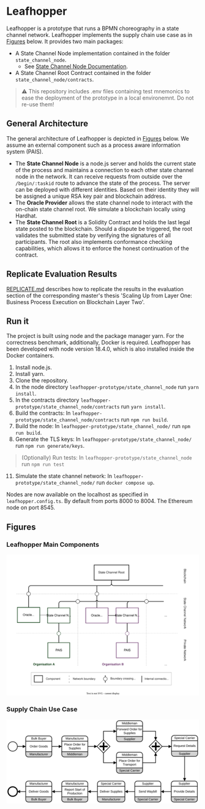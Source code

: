 # Leafhopper
Leafhopper is a prototype that runs a BPMN choreography in a state channel network. Leafhopper implements the supply chain use case as in [Figures](https://github.com/fstiehle/leafhopper-prototype/new/main?readme=1#figures) below.
It provides two main packages:
- A State Channel Node implementation contained in the folder `state_channel_node`. 
  - See [State Channel Node Documentation](https://github.com/fstiehle/leafhopper-prototype/tree/main/state_channel_node#readme).
- A State Channel Root Contract contained in the folder `state_channel_node/contracts`. 

> :warning: This repository includes .env files containing test mnemonics to ease the deployment of the prototype in a local environemnt. Do not re-use them!

## General Architecture
The general architecture of Leafhopper is depicted in [Figures](https://github.com/fstiehle/leafhopper-prototype/new/main?readme=1#figures) below.
We assume an external component such as a process aware information system (PAIS).
- The __State Channel Node__ is a node.js server and holds the current state of the process and maintains a connection to each other state channel node in the network. It can receive requests from outside over the `/begin/:taskid` route to advance the state of the process. The server can be deployed with different identities. Based on their identity they will be assigned a unique RSA key pair and blockchain address.
- The __Oracle Provider__ allows the state channel node to interact with the on-chain state channel root. We simulate a blockchain locally using Hardhat.
- The __State Channel Root__ is a Solidity Contract and holds the last legal state posted to the blockchain. Should a dispute be triggered, the root validates the submitted state by verifying the signatures of all participants. The root also implements conformance checking capabilities, which allows it to enforce the honest continuation of the contract.

## Replicate Evaluation Results
[REPLICATE.md](https://github.com/fstiehle/leafhopper-prototype/blob/main/REPLICATE.md) describes how to replicate the results in the evaluation section of the corresponding master's thesis 'Scaling Up from Layer One: Business Process Execution on Blockchain Layer Two'.

## Run it

The project is built using node and the package manager yarn. For the correctness benchmark, additionally, Docker is required. Leafhopper has been developed with node version 18.4.0, which is also installed inside the Docker containers.

1. Install node.js.
2. Install yarn.
3. Clone the repository. 
4. In the node directory `leafhopper-prototype/state_channel_node` run `yarn install`.
6. In the contracts directory `leafhopper-prototype/state_channel_node/contracts` run `yarn install`.
7. Build the contracts: In `leafhopper-prototype/state_channel_node/contracts` run `npm run build`.
9. Build the node: In `leafhopper-prototype/state_channel_node/` run `npm run build`.
10. Generate the TLS keys: In `leafhopper-prototype/state_channel_node/` run `npm run generate/keys`.
> (Optionally) Run tests: In `leafhopper-prototype/state_channel_node` run `npm run test`
11. Simulate the state channel network: In `leafhopper-prototype/state_channel_node/` run `docker compose up`.

Nodes are now available on the localhost as specified in `leafhopper.config.ts`. By default from ports 8000 to 8004. The Ethereum node on port 8545.


## Figures
### Leafhopper Main Components
<img src="https://github.com/fstiehle/leafhopper-prototype/blob/74fdfe1f0a2260e42552701acafdac64014bed13/figures/architecture.svg" alt="Leafhopper Architecture" width="800"/>

### Supply Chain Use Case
<img src="https://github.com/fstiehle/leafhopper-prototype/blob/74fdfe1f0a2260e42552701acafdac64014bed13/figures/use-case.svg" alt="Use case" width="800"/>
